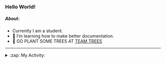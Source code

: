 ### Hello World!

##### About:
- Currently I am a student.
- 🌱 I’m learning how to make better documentation.
- 🌱 GO PLANT SOME TREES AT [TEAM TREES](https://teamtrees.org/)

---
<details>
  <summary>:zap: My Activity:</summary>
  
<!--START_SECTION:waka-->
![Code Time](http://img.shields.io/badge/Code%20Time-1%2C243%20hrs%2016%20mins-blue)

**I'm a Night 🦉** 

```text
🌞 Morning                2056 commits        ███░░░░░░░░░░░░░░░░░░░░░░   10.29 % 
🌆 Daytime                6713 commits        ████████░░░░░░░░░░░░░░░░░   33.60 % 
🌃 Evening                5758 commits        ███████░░░░░░░░░░░░░░░░░░   28.82 % 
🌙 Night                  5450 commits        ███████░░░░░░░░░░░░░░░░░░   27.28 % 
```
📅 **I'm Most Productive on Wednesday** 

```text
Monday                   2755 commits        ███░░░░░░░░░░░░░░░░░░░░░░   13.79 % 
Tuesday                  2745 commits        ███░░░░░░░░░░░░░░░░░░░░░░   13.74 % 
Wednesday                4721 commits        ██████░░░░░░░░░░░░░░░░░░░   23.63 % 
Thursday                 2646 commits        ███░░░░░░░░░░░░░░░░░░░░░░   13.25 % 
Friday                   2122 commits        ███░░░░░░░░░░░░░░░░░░░░░░   10.62 % 
Saturday                 1708 commits        ██░░░░░░░░░░░░░░░░░░░░░░░   08.55 % 
Sunday                   3280 commits        ████░░░░░░░░░░░░░░░░░░░░░   16.42 % 
```


📊 **This Week I Spent My Time On** 

```text
🔥 Editors: 
Android Studio           4 hrs 27 mins       █████████████░░░░░░░░░░░░   52.28 % 
VS Code                  2 hrs 4 mins        ██████░░░░░░░░░░░░░░░░░░░   24.36 % 
IntelliJ                 1 hr 59 mins        ██████░░░░░░░░░░░░░░░░░░░   23.37 % 

🐱‍💻 Projects: 
java-springboot-projects 1 hr 59 mins        ██████░░░░░░░░░░░░░░░░░░░   23.37 % 
swag-store               1 hr 43 mins        █████░░░░░░░░░░░░░░░░░░░░   20.29 % 
github-readme-youtube-car1 hr 27 mins        ████░░░░░░░░░░░░░░░░░░░░░   17.18 % 
CSE224-Fundamentals-of-An1 hr 4 mins         ███░░░░░░░░░░░░░░░░░░░░░░   12.70 % 
test                     49 mins             ██░░░░░░░░░░░░░░░░░░░░░░░   09.74 % 
```


 Last Updated on 24/10/2023 00:17:49 UTC
<!--END_SECTION:waka-->
</details>
